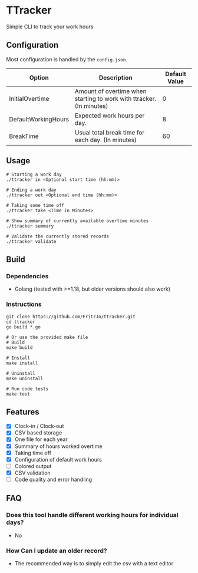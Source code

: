 # TTracker
Simple CLI to track your work hours

## Configuration
Most configuration is handled by the ```config.json```.

|Option|Description|Default Value|
|--|--|--|
|InitialOvertime|Amount of overtime when starting to work with ttracker. (In minutes) |0|
|DefaultWorkingHours|Expected work hours per day. |8|
|BreakTime|Usual total break time for each day. (In minutes)|60|

## Usage
```
# Starting a work day
./ttracker in <Optional start time (hh:mm)>

# Ending a work day
./ttracker out <Optional end time (hh:mm)>

# Taking some time off
./ttracker take <Time in Minutes>

# Show summary of currently available overtime minutes
./ttracker summary

# Validate the currently stored records
./ttracker validate
```

## Build
### Dependencies
* Golang (tested with >=1.18, but older versions should also work)

### Instructions
```shell
git clone https://github.com/FritzJo/ttracker.git
cd ttracker
go build *.go

# Or use the provided make file
# Build
make build

# Install
make install

# Uninstall
make uninstall

# Run code tests
make test

```

## Features
- [x] Clock-in / Clock-out
- [x] CSV based storage
- [x] One file for each year
- [x] Summary of hours worked overtime
- [x] Taking time off
- [x] Configuration of default work hours
- [ ] Colored output
- [x] CSV validation
- [ ] Code quality and error handling

## FAQ
### Does this tool handle different working hours for individual days?
* No
### How Can I update an older record?
* The recommended way is to simply edit the csv with a text editor
